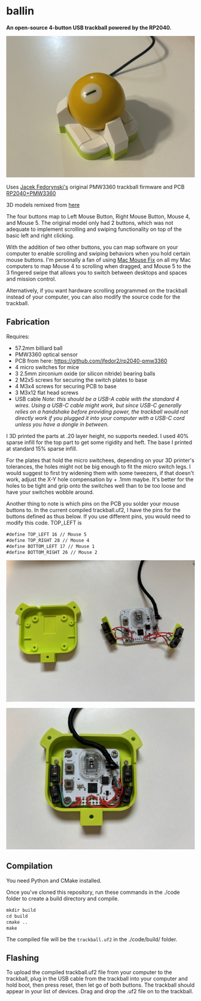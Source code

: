 # ballin

**An open-source 4-button USB trackball powered by the RP2040.**

![](./imgs/IMG_1.jpg)

Uses [Jacek Fedorynski's](https://github.com/jfedor2) original PMW3360 trackball firmware and PCB [RP2040+PMW3360](https://github.com/jfedor2/rp2040-pmw3360)

3D models remixed from [here](https://www.printables.com/model/267954-trackball-15de/comments)

The four buttons map to Left Mouse Button, Right Mouse Button, Mouse 4, and Mouse 5. The original model only had 2 buttons, which was not adequate to implement scrolling and swiping functionality on top of the basic left and right clicking.

With the addition of two other buttons, you can map software on your computer to enable scrolling and swiping behaviors when you hold certain mouse buttons. I'm personally a fan of using [Mac Mouse Fix](https://github.com/noah-nuebling/mac-mouse-fix) on all my Mac computers to map Mouse 4 to scrolling when dragged, and Mouse 5 to the 3 fingered swipe that allows you to switch between desktops and spaces and mission control. 

Alternatively, if you want hardware scrolling programmed on the trackball instead of your computer, you can also modify the source code for the trackball. 

## Fabrication
Requires:

- 57.2mm billiard ball
- PMW3360 optical sensor
- PCB from here: https://github.com/jfedor2/rp2040-pmw3360
- 4 micro switches for mice
- 3 2.5mm zirconium oxide (or silicon nitride) bearing balls
- 2 M2x5 screws for securing the switch plates to base 
- 4 M3x4 screws for securing PCB to base
- 3 M3x12 flat head screws
- USB cable *Note: this should be a USB-A cable with the standard 4 wires. Using a USB-C cable might work, but since USB-C generally relies on a handshake before providing power, the trackball would not directly work if you plugged it into your computer with a USB-C cord unless you have a dongle in between.*

I 3D printed the parts at .20 layer height, no supports needed. I used 40% sparse infill for the top part to get some rigidity and heft. The base I printed at standard 15% sparse infill. 

For the plates that hold the micro switchees, depending on your 3D printer's tolerances, the holes might not be big enough to fit the micro switch legs. I would suggest to first try widening them with some tweezers, if that doesn't work, adjust the X-Y hole compensation by + .1mm maybe. It's better for the holes to be tight and grip onto the switches well than to be too loose and have your switches wobble around. 

Another thing to note is which pins on the PCB you solder your mouse buttons to. In the current compiled trackball.uf2, I have the pins for the buttons defined as thus below. If you use different pins, you would need to modify this code. TOP_LEFT is 
```
#define TOP_LEFT 16 // Mouse 5
#define TOP_RIGHT 28 // Mouse 4
#define BOTTOM_LEFT 17 // Mouse 1
#define BOTTOM_RIGHT 26 // Mouse 2
```

![IMG_2.JPG](./imgs/IMG_2.JPG)

![IMG_3.JPG](./imgs/IMG_3.JPG)

## Compilation

You need Python and CMake installed. 

Once you've cloned this repository, run these commands in the ./code folder to create a build directory and compile.
```
mkdir build
cd build
cmake ..
make
```
The compiled file will be the `trackball.uf2` in the ./code/build/ folder.

## Flashing
To upload the compiled trackball.uf2 file from your computer to the trackball, plug in the USB cable from the trackball into your computer and hold boot, then press reset, then let go of both buttons. The trackball should appear in your list of devices. Drag and drop the .uf2 file on to the trackball.